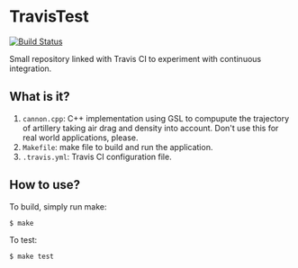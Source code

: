# TravisTest

[![Build Status](https://travis-ci.org/gjbex/TravisTest.svg?branch=master)](https://travis-ci.org/gjbex/TravisTest)

Small repository linked with Travis CI to experiment with continuous
integration.

## What is it?
1. `cannon.cpp`: C++ implementation using GSL to compupute the trajectory
    of artillery taking air drag and density into account.  Don't use
    this for real world applications, please.
1. `Makefile`: make file to build and run the application.
1. `.travis.yml`: Travis CI configuration file.

## How to use?
To build, simply run make:
```bash
$ make
```

To test:
```bash
$ make test
```

